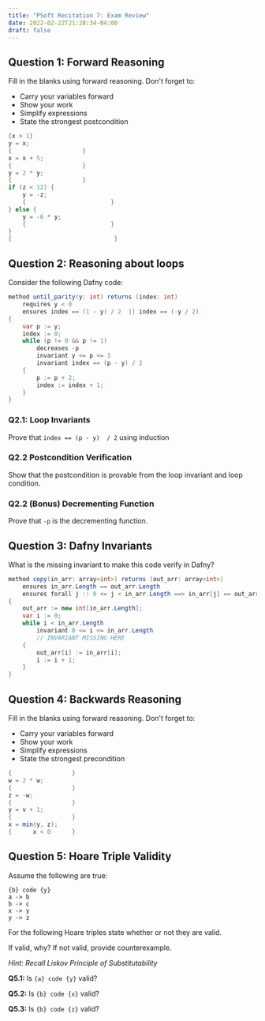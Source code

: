```yaml
---
title: "PSoft Recitation 7: Exam Review"
date: 2022-02-22T21:28:34-04:00
draft: false
---
```


## Question 1: Forward Reasoning

Fill in the blanks using forward reasoning. Don't forget to:

- Carry your variables forward
- Show your work
- Simplify expressions
- State the strongest postcondition

```java
{x > 1}
y = x;
{                    }
x = x + 5;
{                    }
y = 2 * y;
{                    }
if (z < 12) {
    y = -z;
    {                        }
} else {
    y = -6 * y;
    {                        }
}
{                             }
```

## Question 2: Reasoning about loops

Consider the following Dafny code:

```csharp
method until_parity(y: int) returns (index: int)
    requires y < 0
    ensures index == (1 - y) / 2  || index == (-y / 2)
{
    var p := y;
    index := 0;
    while (p != 0 && p != 1)
        decreases -p
        invariant y <= p <= 1
        invariant index == (p - y) / 2
    {
        p := p + 2;
        index := index + 1;
    }
}
```

### Q2.1: Loop Invariants

Prove that `index == (p - y)  / 2` using induction

### Q2.2 Postcondition Verification

Show that the postcondition is provable from the loop invariant and loop condition.

### Q2.2 (Bonus) Decrementing Function

Prove that `-p` is the decrementing function.

## Question 3: Dafny Invariants

What is the missing invariant to make this code verify in Dafny?

```csharp
method copy(in_arr: array<int>) returns (out_arr: array<int>)
    ensures in_arr.Length == out_arr.Length
    ensures forall j :: 0 <= j < in_arr.Length ==> in_arr[j] == out_arr[j]
{
    out_arr := new int[in_arr.Length];
    var i := 0;
    while i < in_arr.Length
        invariant 0 <= i <= in_arr.Length
		// INVARIANT MISSING HERE
    {
        out_arr[i] := in_arr[i];
        i := i + 1;
    }
}
```

## Question 4: Backwards Reasoning

Fill in the blanks using forward reasoning. Don't forget to:

- Carry your variables forward
- Show your work
- Simplify expressions
- State the strongest precondition

```java
{                 }
w = 2 * w;
{                 }
z = -w;
{                 }
y = v + 1;
{                 }
x = min(y, z);
{      x < 0      }
```



## Question 5: Hoare Triple Validity

Assume the following are true:

```
{b} code {y}
a -> b
b -> c
x -> y
y -> z
```

For the following Hoare triples state whether or not they are valid.

If valid, why? If not valid, provide counterexample.

*Hint: Recall Liskov Principle of Substitutability*

**Q5.1:** Is `{a} code {y}` valid?

**Q5.2:** Is `{b} code {x}` valid?

**Q5.3:** Is `{b} code {z}` valid?